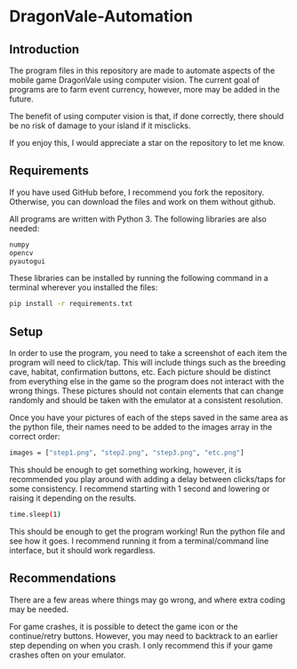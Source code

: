 # DragonVale-Automation

## Introduction
The program files in this repository are made to automate aspects of the mobile game DragonVale using computer vision. 
The current goal of programs are to farm event currency, however, more may be added in the future.


The benefit of using computer vision is that, if done correctly, there should be no risk of damage to your island if it misclicks.

If you enjoy this, I would appreciate a star on the repository to let me know.

## Requirements
If you have used GitHub before, I recommend you fork the repository. Otherwise, you can download the files and work on them without github.

All programs are written with Python 3.
The following libraries are also needed:
```sh
numpy
opencv
pyautogui
```
These libraries can be installed by running the following command in a terminal wherever you installed the files:
```sh
pip install -r requirements.txt
```

## Setup


In order to use the program, you need to take a screenshot of each item the program will need to click/tap. This will include things such as the breeding cave, habitat, confirmation buttons, etc.
Each picture should be distinct from everything else in the game so the program does not interact with the wrong things. These pictures should not contain elements that can change randomly and should be
taken with the emulator at a consistent resolution.

Once you have your pictures of each of the steps saved in the same area as the python file, their names need to be added to the images array in the correct order:
```sh
images = ["step1.png", "step2.png", "step3.png", "etc.png"]
```

This should be enough to get something working, however, it is recommended you play around with adding a delay between clicks/taps for some consistency. 
I recommend starting with 1 second and lowering or raising it depending on the results.
```sh
time.sleep(1)
```
This should be enough to get the program working! Run the python file and see how it goes. I recommend running it from a terminal/command line interface, but it should work regardless.

## Recommendations

There are a few areas where things may go wrong, and where extra coding may be needed.

For game crashes, it is possible to detect the game icon or the continue/retry buttons. However, you may need to backtrack to an earlier step depending on when you crash.
I only recommend this if your game crashes often on your emulator.
